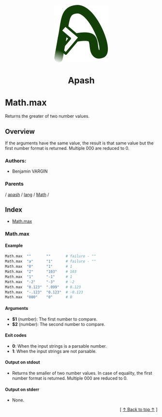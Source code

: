 
<div align="center" id="apash-top">
  <a href="https://github.com/hastec-fr/apash">
    <img alt="apash-logo" src="../../../../../../../assets/apash-logo.svg"/>
  </a>

  # Apash
</div>

# Math.max

Returns the greater of two number values.

## Overview

If the arguments have the same value, the result is that same value
but the first number format is returned. Multiple 000 are reduced to 0.
### Authors:
* Benjamin VARGIN

### Parents
<!-- apash.parentBegin -->
[](../../../../.md) / [apash](../../../apash.md) / [lang](../../lang.md) / [Math](../Math.md) / 
<!-- apash.parentEnd -->

## Index

* [Math.max](#mathmax)

### Math.max

#### Example

```bash
Math.max  ""       ""       # failure - ""
Math.max  "a"      "1"      # failure - ""
Math.max  "0"      "1"      # 1
Math.max  "2"      "103"    # 103
Math.max  "1"      "-1"     # 1
Math.max  "-2"     "-3"     # -2
Math.max  "0.123"  ".099"   # 0.123
Math.max  "-.123"  "0.123"  # -0.123
Math.max  "000"    "0"      # 0
```

#### Arguments

* **$1** (number): The first number to compare.
* **$2** (number): The second number to compare.

#### Exit codes

* **0**: When the input strings is a parsable number.
* **1**: When the input strings are not parsable.

#### Output on stdout

* Returns the smaller of two number values.
  In case of equality, the first number format is returned.
  Multiple 000 are reduced to 0.

#### Output on stderr

* None.


  <div align="right">[ <a href="#apash-top">↑ Back to top ↑</a> ]</div>

